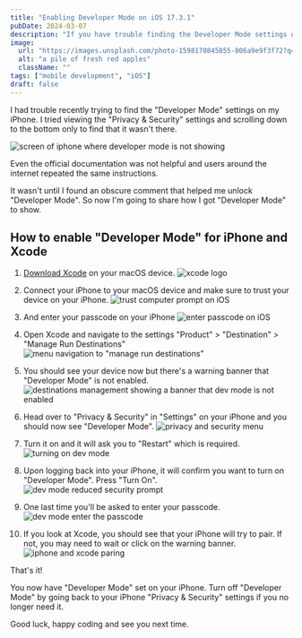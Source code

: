 ```yaml
---
title: "Enabling Developer Mode on iOS 17.3.1"
pubDate: 2024-03-07
description: "If you have trouble finding the Developer Mode settings on your iPhone, I may have the fix for you. The official documentation was outdated and other users' comments around the internet echoed what the docs said. "
image:
  url: "https://images.unsplash.com/photo-1598170845055-806a9e9f3f72?q=80&w=2071&auto=format&fit=crop&ixlib=rb-4.0.3&ixid=M3wxMjA3fDB8MHxwaG90by1wYWdlfHx8fGVufDB8fHx8fA%3D%3D"
  alt: "a pile of fresh red apples"
  className: ""
tags: ["mobile development", "iOS"]
draft: false
---
```


I had trouble recently trying to find the "Developer Mode" settings on my iPhone. I tried viewing the "Privacy & Security" settings and scrolling down to the bottom only to find that it wasn't there.

![screen of iphone where developer mode is not showing](./_images/developer-mode/developer-mode-invisible.jpg)

Even the official documentation was not helpful and users around the internet repeated the same instructions.

It wasn't until I found an obscure comment that helped me unlock "Developer Mode". So now I'm going to share how I got "Developer Mode" to show.

## How to enable "Developer Mode" for iPhone and Xcode

1. [Download Xcode](https://developer.apple.com/xcode/) on your macOS device.
   ![xcode logo](./_images/developer-mode/xcode-logo.png)

2. Connect your iPhone to your macOS device and make sure to trust your device on your iPhone.
   ![trust computer prompt on iOS](./_images/developer-mode/trust-computer-prompt.jpeg)

3. And enter your passcode on your iPhone
   ![enter passcode on iOS](./_images/developer-mode/enter-device-passcode.jpeg)

4. Open Xcode and navigate to the settings "Product" > "Destination" > "Manage Run Destinations"
   ![menu navigation to "manage run destinations"](./_images/developer-mode/xcode-manage-run-destinations.png)

5. You should see your device now but there's a warning banner that "Developer Mode" is not enabled.
   ![destinations management showing a banner that dev mode is not enabled](./_images/developer-mode/xcode-destinations-no-dev-mode.png)

6. Head over to "Privacy & Security" in "Settings" on your iPhone and you should now see "Developer Mode".
   ![privacy and security menu](./_images/developer-mode/privacy-and-security.jpeg)

7. Turn it on and it will ask you to "Restart" which is required.
   ![turning on dev mode](./_images/developer-mode/dev-mode-on.jpeg)

8. Upon logging back into your iPhone, it will confirm you want to turn on "Developer Mode". Press "Turn On".
   ![dev mode reduced security prompt](./_images/developer-mode/dev-mode-reduced-security.jpeg)

9. One last time you'll be asked to enter your passcode.
   ![dev mode enter the passcode](./_images/developer-mode/dev-mode-passcode.jpeg)

10. If you look at Xcode, you should see that your iPhone will try to pair. If not, you may need to wait or click on the warning banner.
    ![iphone and xcode paring](./_images/developer-mode/xcode-device-pairing.png)

That's it!

You now have "Developer Mode" set on your iPhone. Turn off "Developer Mode" by going back to your iPhone "Privacy & Security" settings if you no longer need it.

Good luck, happy coding and see you next time.
